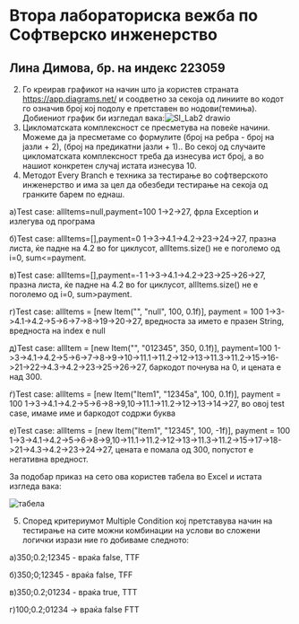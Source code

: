 # Втора лабораториска вежба по Софтверско инженерство
## Лина Димова, бр. на индекс 223059
2. Го креирав графикот на начин што ја користев страната https://app.diagrams.net/ и соодветно за секоја од линиите во кодот го означив број кој подолу е претставен во нодови(темиња). Добиениот график би изгледал вака:![SI_Lab2 drawio](https://github.com/linadimova/SI_2024_lab2_223059/assets/163172089/fda95436-777a-4bd5-847c-dc707e51943f)
3. Цикломатската комплексност се пресметува на повеќе начини. Можеме да ја пресметаме со формулите (број на ребра - број на јазли + 2), (број на предикатни јазли + 1).. Во секој од случаите цикломатската комплексност треба да изнесува ист број, а во нашиот конкретен случај истата изнесува 10.  
4. Методот Every Branch е техника за тестирање во софтверското инженерство и има за цел да обезбеди тестирање на секоја од гранките барем по еднаш.
   
а)Test case: allItems=null,payment=100  1->2->27, фрла Exception и излегува од програма

б)Test case: allItems=[],payment=0  1->3->4.1->4.2->23->24->27, празна листа, ќе падне на 4.2 во for циклусот, allItems.size() не е поголемо од i=0, sum<=payment.

в)Test case: allItems=[],payment=-1  1->3->4.1->4.2->23->25->26->27, празна листа, ќе падне на 4.2 во for циклусот, allItems.size() не е поголемо од i=0, sum>payment.

г)Test case: allItems = [new Item("", "null", 100, 0.1f)], payment = 100  1->3->4.1->4.2->5->6->7->8->19->20->27, вредноста за името е празен String, вредноста на index е null

д)Test case: allItem = [new Item("", "012345", 350, 0.1f)], payment=100  1->3->4.1->4.2->5->6->7->8->9->10->11.1->11.2->12->13->11.3->11.2->15->16->21->22->4.3->4.2->23->25->26->27, баркодот почнува на 0, и цената е над 300.

ѓ)Test case: allItems = [new Item("Item1", "12345a", 100, 0.1f)], payment = 100  1->3->4.1->4.2->5->6->8->9,10->11.1->11.2->12->13->14->27, во овој test case, имаме име и баркодот содржи буква

е)Test case: allItems = [new Item("Item1", "12345", 100, -1f)], payment = 100  1->3->4.1->4.2->5->6->8->9,10->11.1->11.2->12->13->11.3->11.2->15->17->18->21->4.3->4.2->23->24->27, цената е помала од 300, попустот е негативна вредност. 

За подобар приказ на сето ова користев табела во Excel и истата изгледа вака:

![табела](https://github.com/linadimova/SI_2024_lab2_223059/assets/163172089/cf63c4b9-84ee-4bd5-bff1-0bfe796fbccc)



5. Според критериумот Multiple Condition кој претставува начин на тестирање на сите можни комбинации на услови во сложени логички изрази ние го добиваме следното:

а)350;0.2;12345 - враќа false, TTF

б)350;0;12345 - враќа false, TFF

в)350;0.2;01234 - враќа true, TTT

г)100;0.2;01234 -> враќа false FTT
